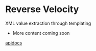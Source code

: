 # Reverse Velocity

XML value extraction through templating

- More content coming soon
  
[apidocs](https://emarte.uk/reverse-velocity/apidocs/0.1.1)
